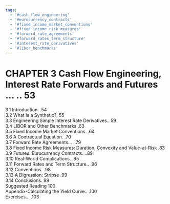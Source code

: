 ```yaml
---
tags:
  - '#cash_flow_engineering'
  - '#eurocurrency_contracts'
  - '#fixed_income_market_conventions'
  - '#fixed_income_risk_measures'
  - '#forward_rate_agreements'
  - '#forward_rates_term_structure'
  - '#interest_rate_derivatives'
  - '#libor_benchmarks'
---
```

# CHAPTER 3 Cash Flow Engineering, Interest Rate Forwards and Futures ... .. 53  

3.1 Introduction. .54   
3.2 What Is a Synthetic?. 55   
3.3 Engineering Simple Interest Rate Derivatives.. 59   
3.4 LIBOR and Other Benchmarks .63   
3.5 Fixed Income Market Conventions. .64   
3.6 A Contractual Equation. .70   
3.7 Forward Rate Agreements... ..79   
3.8 Fixed Income Risk Measures: Duration, Convexity and Value-at-Risk .83   
3.9 Futures: Eurocurrency Contracts. ..89   
3.10 Real-World Complications. .95   
3.11 Forward Rates and Term Structure.. .96   
3.12 Conventions. .98   
3.13 A Digression: Stripse .99   
3.14 Conclusions. 99   
Suggested Reading 100   
Appendix-Calculating the Yield Curve.. .100   
Exercises... .103  
